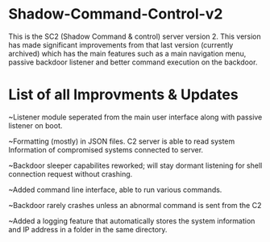 # Shadow-Command-Control-v2

This is the SC2 (Shadow Command & control) server version 2. This version has made significant improvements from that last version (currently archived) which has the main features such as a main navigation menu, passive backdoor listener and better command execution on the backdoor.

# List of all Improvments & Updates 

~Listener module seperated from the main user interface along with passive listener on boot. 

~Formatting (mostly) in JSON files. C2 server is able to read system Information of compromised systems connected to server. 

~Backdoor sleeper capabilites reworked; will stay dormant listening for shell connection request without crashing. 

~Added command line interface, able to run various commands.

~Backdoor rarely crashes unless an abnormal command is sent from the C2 

~Added a logging feature that automatically stores the system information and IP address in a folder in the same directory.

